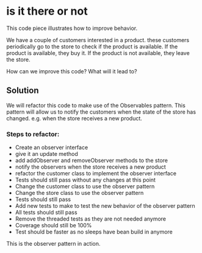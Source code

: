 # is it there or not

This code piece illustrates how to improve behavior.

We have a couple of customers interested in a product. these customers periodically go to the store to check if the
product is available. If the product is available, they buy it. If the product is not available, they leave the store.

How can we improve this code? What will it lead to?

## Solution

We will refactor this code to make use of the Observables pattern.
This pattern will allow us to notify the customers when the state of the store has changed.
e.g. when the store receives a new product.

### Steps to refactor:

- Create an observer interface
- give it an update method
- add addObserver and removeObserver methods to the store
- notify the observers when the store receives a new product
- refactor the customer class to implement the observer interface
- Tests should still pass without any changes at this point
- Change the customer class to use the observer pattern
- Change the store class to use the observer pattern
- Tests should still pass
- Add new tests to make to test the new behavior of the observer pattern
- All tests should still pass
- Remove the threaded tests as they are not needed anymore
- Coverage should still be 100%
- Test should be faster as no sleeps have bean build in anymore

This is the observer pattern in action.
